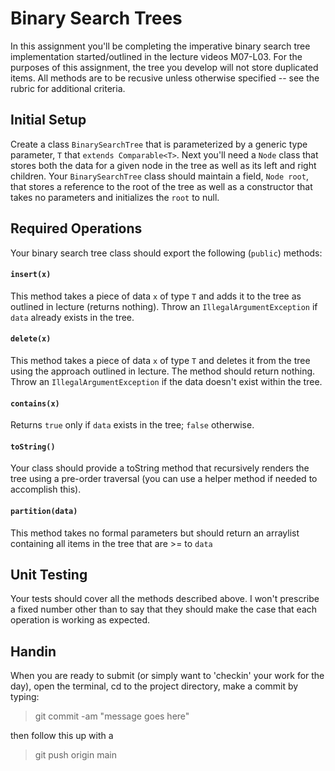 # Binary Search Trees

In this assignment you'll be completing the imperative binary search tree implementation started/outlined in the lecture videos M07-L03. For the purposes of this assignment, the tree you develop will not store duplicated items. All methods are to be recusive unless otherwise specified -- see the rubric for additional criteria.

## Initial Setup

Create a class `BinarySearchTree` that is parameterized by a generic type parameter, `T` that `extends Comparable<T>`. 
Next you'll need a `Node` class that stores both the data for a given node in the tree as well as its left and right children. Your `BinarySearchTree` class should maintain a field, `Node root`, that stores a reference to the root of the tree as well as a constructor that takes no parameters and initializes the `root` to null.

## Required Operations

Your binary search tree class should export the following (`public`) methods: 

#### `insert(x)`

This method takes a piece of data `x` of type `T` and adds it to the tree as outlined in lecture (returns nothing). 
Throw an `IllegalArgumentException` if `data` already exists in the tree.

#### `delete(x)`

This method takes a piece of data `x` of type `T` and deletes it from the tree using the approach outlined in lecture. The method should return nothing. Throw an `IllegalArgumentException` if the data doesn't exist within the tree. 

#### `contains(x)`

Returns `true` only if `data` exists in the tree; `false` otherwise.

#### `toString()`

Your class should provide a toString method that recursively renders the tree using a pre-order traversal (you can use a helper method if needed to accomplish this).

#### `partition(data)`

This method takes no formal parameters but should return an arraylist containing all items in the tree that are >= to `data`

## Unit Testing

Your tests should cover all the methods described above. I won't prescribe a fixed number other than to say that they should make the case that each operation is working as expected.

## Handin

When you are ready to submit (or simply want to 'checkin' your work for the day), open the terminal, cd to the project directory, make a commit by typing:

> git commit -am "message goes here"

then follow this up with a

> git push origin main
